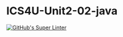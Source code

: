 # ICS4U-Unit2-02-java

[![GitHub's Super Linter](https://github.com/darienrh/ICS4U-Unit2-02-java/workflows/GitHub's%20Super%20Linter/badge.svg)](https://github.com/darienrh/ICS4U-Unit2-02-java/actions)        
